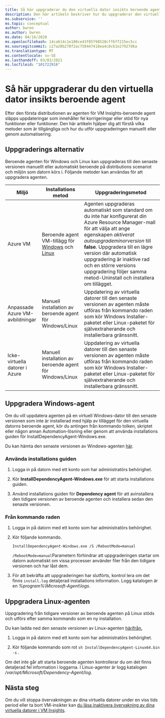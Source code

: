 ```yaml
---
title: Så här uppgraderar du den virtuella dator insikts beroende agent
description: Den här artikeln beskriver hur du uppgraderar den virtuella datorns beroende agent med hjälp av kommando rad, installations guide och andra metoder.
ms.subservice: ''
ms.topic: conceptual
author: bwren
ms.author: bwren
ms.date: 04/16/2020
ms.openlocfilehash: 14ca614c1e108ce43f05f98520cff6ff215ec5cc
ms.sourcegitcommit: c27a20b278f2ac758447418ea4c8c61e27927d6a
ms.translationtype: MT
ms.contentlocale: sv-SE
ms.lasthandoff: 03/03/2021
ms.locfileid: "101722916"
---
```

# <a name="how-to-upgrade-the-vm-insights-dependency-agent"></a>Så här uppgraderar du den virtuella dator insikts beroende agent

Efter den första distributionen av agenten för VM Insights-beroende agent släpps uppdateringar som innehåller fel korrigeringar eller stöd för nya funktioner eller funktioner.  Den här artikeln hjälper dig att förstå vilka metoder som är tillgängliga och hur du utför uppgraderingen manuellt eller genom automatisering.

## <a name="upgrade-options"></a>Uppgraderings alternativ 

Beroende agenten för Windows och Linux kan uppgraderas till den senaste versionen manuellt eller automatiskt beroende på distributions scenariot och miljön som datorn körs i. Följande metoder kan användas för att uppgradera agenten.

|Miljö |Installations metod |Uppgraderingsmetod |
|------------|--------------------|---------------|
|Azure VM | Beroende agent VM-tillägg för [Windows](../../virtual-machines/extensions/agent-dependency-windows.md) och [Linux](../../virtual-machines/extensions/agent-dependency-linux.md) | Agenten uppgraderas automatiskt som standard om du inte har konfigurerat din Azure Resource Manager-mall för att välja att ange egenskapen *aktiverat autoupgrademinorversion* till **false**. Uppgradera till en lägre version där automatisk uppgradering är inaktive rad och en större versions uppgradering följer samma metod-Uninstall och installera om tillägget. |
| Anpassade Azure VM-avbildningar | Manuell installation av beroende agent för Windows/Linux | Uppdatering av virtuella datorer till den senaste versionen av agenten måste utföras från kommando raden som kör Windows Installer-paketet eller Linux-paketet för självextraherande och installerbara gränssnitt.|
| Icke-virtuella datorer i Azure | Manuell installation av beroende agent för Windows/Linux | Uppdatering av virtuella datorer till den senaste versionen av agenten måste utföras från kommando raden som kör Windows Installer-paketet eller Linux-paketet för självextraherande och installerbara gränssnitt. |

## <a name="upgrade-windows-agent"></a>Uppgradera Windows-agent 

Om du vill uppdatera agenten på en virtuell Windows-dator till den senaste versionen som inte är installerad med hjälp av tillägget för den virtuella datorns beroende agent, kör du antingen från kommando tolken, skriptet eller någon annan Automation-lösning eller genom att använda installations guiden för InstallDependencyAgent-Windows.exe.  

Du kan hämta den senaste versionen av Windows-agenten [här](https://aka.ms/dependencyagentwindows).

### <a name="using-the-setup-wizard"></a>Använda installations guiden

1. Logga in på datorn med ett konto som har administratörs behörighet.

2. Kör **InstallDependencyAgent-Windows.exe** för att starta installations guiden.
   
3. Använd installations guiden för **Dependency agent** för att avinstallera den tidigare versionen av beroende agenten och installera sedan den senaste versionen.


### <a name="from-the-command-line"></a>Från kommando raden

1. Logga in på datorn med ett konto som har administratörs behörighet.

2. Kör följande kommando.

    ```dos
    InstallDependencyAgent-Windows.exe /S /RebootMode=manual
    ```

    `/RebootMode=manual`Parametern förhindrar att uppgraderingen startar om datorn automatiskt om vissa processer använder filer från den tidigare versionen och har låst dem. 

3. För att bekräfta att uppgraderingen har slutförts, kontrol lera om det finns `install.log` detaljerad installations information. Logg katalogen är en *%program%\Microsoft-Agent\logs*.

## <a name="upgrade-linux-agent"></a>Uppgradera Linux-agenten 

Uppgradering från tidigare versioner av beroende agenten på Linux stöds och utförs efter samma kommando som en ny installation.

Du kan ladda ned den senaste versionen av Linux-agenten [härifrån.](https://aka.ms/dependencyagentlinux)

1. Logga in på datorn med ett konto som har administratörs behörighet.

2. Kör följande kommando som rot `sh InstallDependencyAgent-Linux64.bin -s` . 

Om det inte går att starta beroende agenten kontrollerar du om det finns detaljerad fel information i loggarna. I Linux-agenter är logg katalogen */var/opt/Microsoft/Dependency-Agent/log*. 

## <a name="next-steps"></a>Nästa steg

Om du vill stoppa övervakningen av dina virtuella datorer under en viss tids period eller ta bort VM-insikter kan [du läsa inaktivera övervakning av dina virtuella datorer i VM Insights](../vm/vminsights-optout.md).
